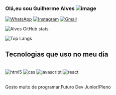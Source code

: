 ### Olá,eu sou Guilherme Alves ![image](https://github.com/GuiAlvesR/GuiAlvesR/assets/139154854/9fa165ab-3ca9-4b5f-9408-ffa4dd517071)
[![WhatsApp](https://img.shields.io/badge/WhatsApp-25D366?style=for-the-badge&logo=whatsapp&logoColor=white)](wa.me/558798124966)
[![Instagram](https://img.shields.io/badge/Instagram-E4405F?style=for-the-badge&logo=instagram&logoColor=white)](https://instagram.com/guilhermealvesa17?igshid=MzNlNGNkZWQ4Mg==)
[![Gmail](https://img.shields.io/badge/Gmail-D14836?style=for-the-badge&logo=gmail&logoColor=white)](guilhermealvesrodrigues15@gmail.com)

![Alves GitHub stats](https://github-readme-stats.vercel.app/api?username=GuiAlvesR&show_icons=true&theme=dark)

![Top Langs](https://github-readme-stats.vercel.app/api/top-langs/?username=GuiAlvesR&size_weight=0.5&count_weight=0.5)

## Tecnologias que uso no meu dia

<div style="display : innline__block"><br/>
<img align="center" alt="html5" src="https://img.shields.io/badge/HTML5-E34F26?style=for-the-badge&logo=html5&logoColor=white" />
  <img align="center" alt="css" src="https://img.shields.io/badge/CSS3-1572B6?style=for-the-badge&logo=css3&logoColor=white" />
  <img align="center" alt="javascript" src="https://img.shields.io/badge/JavaScript-323330?style=for-the-badge&logo=javascript&logoColor=F7DF1E" />
  <img align="center" alt="react" src="https://img.shields.io/badge/React-20232A?style=for-the-badge&logo=react&logoColor=61DAFB" />
</div><br/>

Gosto muito de programar,Futuro Dev Junior/Pleno



